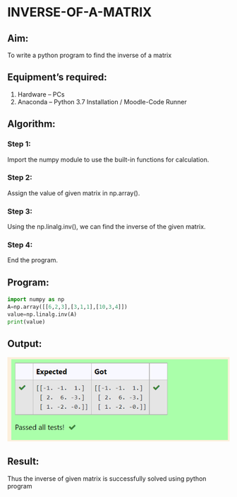 # INVERSE-OF-A-MATRIX
## Aim:
To write a python program to find the inverse of a matrix
## Equipment’s required:
1. 	Hardware – PCs
2. 	Anaconda – Python 3.7 Installation / Moodle-Code Runner
## Algorithm:
### Step 1:
Import the numpy module to use the built-in functions for calculation. 
### Step 2: 
Assign the value of given matrix in np.array().
### Step 3:
Using the np.linalg.inv(), we can find the inverse of the given matrix.
### Step 4: 
End the program.
## Program:
```python
import numpy as np
A=np.array([[6,2,3],[3,1,1],[10,3,4]])
value=np.linalg.inv(A)
print(value)
```
## Output:
![output](/filename6.png)
## Result:
Thus the inverse of given matrix is successfully solved using python program


